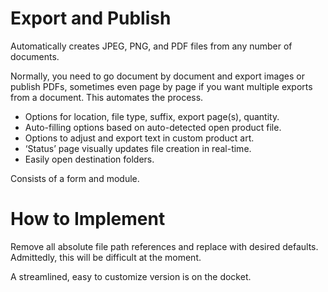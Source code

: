 # Export and Publish

Automatically creates JPEG, PNG, and PDF files from any number of documents.

Normally, you need to go document by document and export images or publish PDFs, sometimes even page by page if you want multiple exports from a document. This automates the process.

- Options for location, file type, suffix, export page(s), quantity.
- Auto-filling options based on auto-detected open product file.
- Options to adjust and export text in custom product art.
- ‘Status’ page visually updates file creation in real-time.
- Easily open destination folders.

Consists of a form and module.

# How to Implement

Remove all absolute file path references and replace with desired defaults. Admittedly, this will be difficult at the moment.

A streamlined, easy to customize version is on the docket.